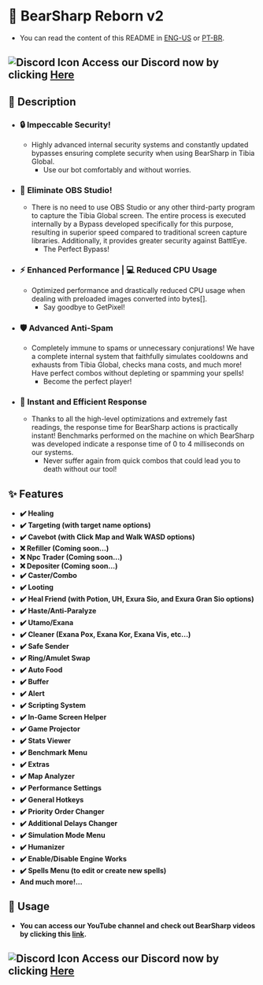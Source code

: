 # 🤖 BearSharp Reborn v2

- You can read the content of this README in [ENG-US] or [PT-BR].

## ![Discord Icon](https://cdn.icon-icons.com/icons2/2108/PNG/48/discord_icon_130958.png) **Access our Discord now by clicking [Here]**

## 📝 **Description**
- ### **🔒 Impeccable Security!**
  - Highly advanced internal security systems and constantly updated bypasses ensuring complete security when using BearSharp in Tibia Global.
    - Use our bot comfortably and without worries.
- ### **👋 Eliminate OBS Studio!**
  - There is no need to use OBS Studio or any other third-party program to capture the Tibia Global screen. The entire process is executed internally by a Bypass developed specifically for this purpose, resulting in superior speed compared to traditional screen capture libraries. Additionally, it provides greater security against BattlEye.
    - The Perfect Bypass!
- ### **⚡️ Enhanced Performance | 💻 Reduced CPU Usage**
  - Optimized performance and drastically reduced CPU usage when dealing with preloaded images converted into bytes[].
    - Say goodbye to GetPixel!
- ### **🛡️ Advanced Anti-Spam**
  - Completely immune to spams or unnecessary conjurations! We have a complete internal system that faithfully simulates cooldowns and exhausts from Tibia Global, checks mana costs, and much more! Have perfect combos without depleting or spamming your spells!
    - Become the perfect player!
- ### **🚀 Instant and Efficient Response**
  - Thanks to all the high-level optimizations and extremely fast readings, the response time for BearSharp actions is practically instant! Benchmarks performed on the machine on which BearSharp was developed indicate a response time of 0 to 4 milliseconds on our systems.
    - Never suffer again from quick combos that could lead you to death without our tool!

## **✨ Features**
- **✔️ Healing**
- **✔️ Targeting (with target name options)**
- **✔️ Cavebot (with Click Map and Walk WASD options)**
- **❌ Refiller (Coming soon...)**
- **❌ Npc Trader (Coming soon...)**
- **❌ Depositer (Coming soon...)**
- **✔️ Caster/Combo**
- **✔️ Looting**
- **✔️ Heal Friend (with Potion, UH, Exura Sio, and Exura Gran Sio options)**
- **✔️ Haste/Anti-Paralyze**
- **✔️ Utamo/Exana**
- **✔️ Cleaner (Exana Pox, Exana Kor, Exana Vis, etc...)**
- **✔️ Safe Sender**
- **✔️ Ring/Amulet Swap**
- **✔️ Auto Food**
- **✔️ Buffer**
- **✔️ Alert**
- **✔️ Scripting System**
- **✔️ In-Game Screen Helper**
- **✔️ Game Projector**
- **✔️ Stats Viewer**
- **✔️ Benchmark Menu**
- **✔️ Extras**
- **✔️ Map Analyzer**
- **✔️ Performance Settings**
- **✔️ General Hotkeys**
- **✔️ Priority Order Changer**
- **✔️ Additional Delays Changer**
- **✔️ Simulation Mode Menu**
- **✔️ Humanizer**
- **✔️ Enable/Disable Engine Works**
- **✔️ Spells Menu (to edit or create new spells)**
- **And much more!...**

## 🎯 Usage
- **You can access our YouTube channel and check out BearSharp videos by clicking this [link].**

## ![Discord Icon](https://cdn.icon-icons.com/icons2/2108/PNG/48/discord_icon_130958.png) **Access our Discord now by clicking [Here]**

[link]: https://www.youtube.com/@BearSharpOfficial
[Here]: https://discord.gg/GGXSD5cSYJ
[ENG-US]: https://github.com/BearSharp/BearSharp-Reborn-v2/blob/Main/README.md
[PT-BR]: https://github.com/BearSharp/BearSharp-Reborn-v2/blob/Main/README_PT-BR.md
